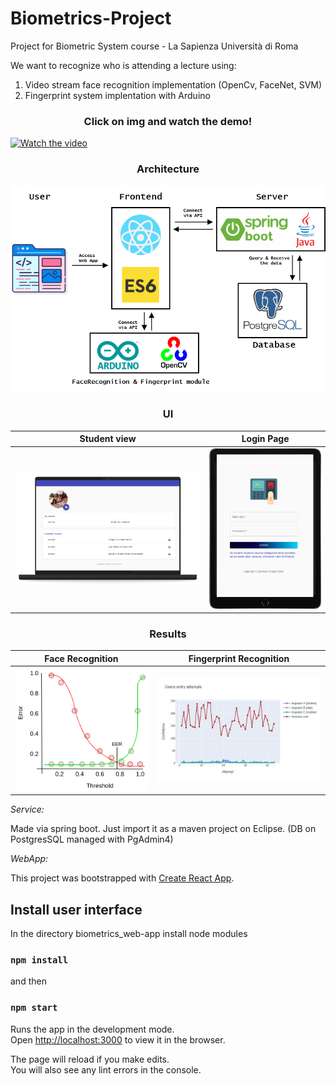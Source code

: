 # Biometrics-Project
Project for Biometric System course - La Sapienza Università di Roma

We want to recognize who is attending a lecture using:
1. Video stream face recognition implementation (OpenCv, FaceNet, SVM)
2. Fingerprint system implentation with Arduino

<h3 align="center"> Click on img and watch the demo!</h3>

[![Watch the video](https://miro.medium.com/max/3200/1*REkyBlBoacF-qn65zhIzVg.jpeg)](https://www.youtube.com/watch?v=SmvbhCbIsj0&feature=youtu.be)

<h3 align="center"> Architecture </h3>

![Architecture](https://github.com/francescobianca/Biometrics-Project/blob/master/img/architecture.png)

<h3 align="center"> UI </h3>

Student view            |  Login Page
:-------------------------:|:-------------------------:
![](https://github.com/francescobianca/Biometrics-Project/blob/master/img/screen1.png)  |  ![](https://github.com/francescobianca/Biometrics-Project/blob/master/img/ipad.png)


<h3 align="center"> Results </h3>

Face Recognition            |  Fingerprint Recognition
:-------------------------:|:-------------------------:
![](https://github.com/francescobianca/Biometrics-Project/blob/master/img/farfrrgraph.png)  |  ![](https://github.com/francescobianca/Biometrics-Project/blob/master/img/results.jpg)


*Service:* 

Made via spring boot. Just import it as a maven project on Eclipse. (DB on PostgresSQL managed with PgAdmin4)

*WebApp:*

This project was bootstrapped with [Create React App](https://github.com/facebook/create-react-app).

## Install user interface

In the directory biometrics_web-app install node modules

### `npm install`

and then

### `npm start`

Runs the app in the development mode.<br />
Open [http://localhost:3000](http://localhost:3000) to view it in the browser.

The page will reload if you make edits.<br />
You will also see any lint errors in the console.
